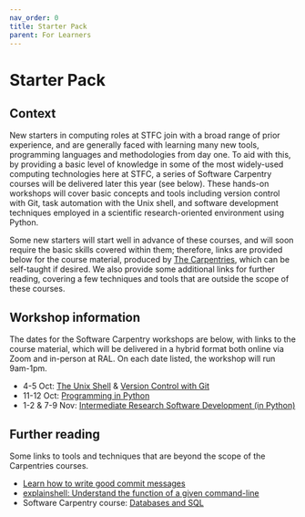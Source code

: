```yaml
---
nav_order: 0
title: Starter Pack
parent: For Learners
---
```


# Starter Pack

## Context

New starters in computing roles at STFC join with a broad range of prior experience, and are generally faced with learning many new tools, programming languages and methodologies from day one. To aid with this, by providing a basic level of knowledge in some of the most widely-used computing technologies here at STFC, a series of Software Carpentry courses will be delivered later this year (see below).
These hands-on workshops will cover basic concepts and tools including version control with Git, task automation with the Unix shell, and software development techniques employed in a scientific research-oriented environment using Python.

Some new starters will start well in advance of these courses, and will soon require the basic skills covered within them; therefore, links are provided below for the course material, produced by [The Carpentries](https://carpentries.org/), which can be self-taught if desired. We also provide some additional links for further reading, covering a few techniques and tools that are outside the scope of these courses.

## Workshop information
The dates for the Software Carpentry workshops are below, with links to the course material, which will be delivered in a hybrid format both online via Zoom and in-person at RAL. On each date listed, the workshop will run 9am-1pm.

* 4-5 Oct: [The Unix Shell](https://swcarpentry.github.io/shell-novice/) & [Version Control with Git](https://swcarpentry.github.io/git-novice/)
* 11-12 Oct: [Programming in Python](https://swcarpentry.github.io/python-novice-inflammation/)
* 1-2 & 7-9 Nov: [Intermediate Research Software Development (in Python)](https://carpentries-incubator.github.io/python-intermediate-development/)

## Further reading
Some links to tools and techniques that are beyond the scope of the Carpentries courses.

* [Learn how to write good commit messages](https://cbea.ms/git-commit/)
* [explainshell: Understand the function of a given command-line](https://explainshell.com/)
* Software Carpentry course: [Databases and SQL](http://swcarpentry.github.io/sql-novice-survey/)
